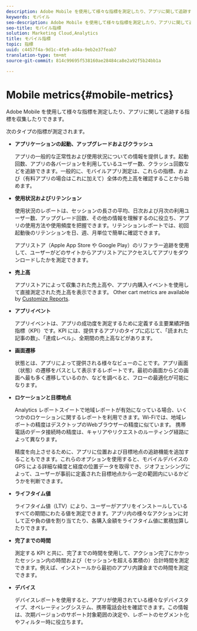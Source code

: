 ```yaml
---
description: Adobe Mobile を使用して様々な指標を測定したり、アプリに関して追跡する指標を収集したりできます。
keywords: モバイル
seo-description: Adobe Mobile を使用して様々な指標を測定したり、アプリに関して追跡する指標を収集したりできます。
seo-title: モバイル指標
solution: Marketing Cloud,Analytics
title: モバイル指標
topic: 指標
uuid: c4457f4a-9d1c-4fe9-ad4a-9eb2e37feab7
translation-type: tm+mt
source-git-commit: 814c99695f538160ae28484ca8e2a92f5b24bb1a

---
```



# Mobile metrics{#mobile-metrics}

Adobe Mobile を使用して様々な指標を測定したり、アプリに関して追跡する指標を収集したりできます。

次のタイプの指標が測定されます。

* **アプリケーションの起動、アップグレードおよびクラッシュ**

   アプリの一般的な正常性および使用状況についての情報を提供します。起動回数、アプリの各バージョンを利用しているユーザー数、クラッシュ回数などを追跡できます。一般的に、モバイルアプリ測定は、これらの指標、および（有料アプリの場合はこれに加えて）全体の売上高を確認することから始めます。

* **使用状況およびリテンション**

   使用状況のレポートは、セッションの長さの平均、日次および月次の利用ユーザー数、アップグレード回数、その他の情報を理解するのに役立ち、アプリの使用方法や使用頻度を把握できます。リテンションレポートでは、初回起動後のリテンションを日、週、月単位で簡単に確認できます。

   アプリストア（Apple App Store や Google Play）のリファラー追跡を使用して、ユーザーがどのサイトからアプリストアにアクセスしてアプリをダウンロードしたかを測定できます。

* **売上高**

   アプリストアによって収集された売上高や、アプリ内購入イベントを使用して直接測定された売上高を表示できます。 Other cart metrics are available by [Customize Reports](/help/using/usage/reports-customize/reports-customize.md).

* **アプリイベント**

   アプリイベントは、アプリの成功度を測定するために定義する主要業績評価指標（KPI）です。KPI には、提供するアプリのタイプに応じて、「読まれた記事の数」、「達成レベル」、全期間の売上高などがあります。

* **画面遷移**

   状態とは、アプリによって提供される様々なビューのことです。アプリ画面（状態）の遷移をパスとして表示するレポートです。最初の画面からどの画面へ最も多く遷移しているのか、などを調べると、フローの最適化が可能になります。

* **ロケーションと目標地点**

   Analytics レポートスイートで地域レポートが有効になっている場合、いくつかのロケーションに関するレポートを利用できます。Wi-Fiでは、地域レポートの精度はデスクトップのWebブラウザーの精度に似ています。 携帯電話のデータ接続時の精度は、キャリアやリクエストのルーティング経路によって異なります。

   精度を向上させるために、アプリに位置および目標地点の追跡機能を追加することもできます。これらのオプションを使用すると、モバイルデバイスの GPS による詳細な緯度と経度の位置データを取得でき、ジオフェンシングによって、ユーザーが事前に定義された目標地点から一定の範囲内にいるかどうかを判断できます。

* **ライフタイム値**

   ライフタイム値（LTV）により、ユーザーがアプリをインストールしているすべての期間にわたる値を測定できます。アプリ内の様々なアクションに対して正や負の値を割り当てたり、各購入金額をライフタイム値に累積加算したりできます。

* **完了までの時間**

   測定する KPI と共に、完了までの時間を使用して、アクション完了にかかったセッション内の時間および（セッションを超える累積の）合計時間を測定できます。例えば、インストールから最初のアプリ内課金までの時間を測定できます。

* **デバイス**

   デバイスレポートを使用すると、アプリが使用されている様々なデバイスタイプ、オペレーティングシステム、携帯電話会社を確認できます。この情報は、次期バージョンのサポート対象範囲の決定や、レポートのセグメント化やフィルター時に役立ちます。
